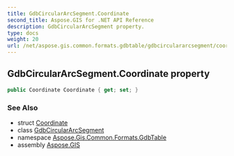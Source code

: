```yaml
---
title: GdbCircularArcSegment.Coordinate
second_title: Aspose.GIS for .NET API Reference
description: GdbCircularArcSegment property. 
type: docs
weight: 20
url: /net/aspose.gis.common.formats.gdbtable/gdbcirculararcsegment/coordinate/
---
```

## GdbCircularArcSegment.Coordinate property

```csharp
public Coordinate Coordinate { get; set; }
```

### See Also

* struct [Coordinate](../../../aspose.gis.common/coordinate/)
* class [GdbCircularArcSegment](../)
* namespace [Aspose.Gis.Common.Formats.GdbTable](../../gdbcirculararcsegment/)
* assembly [Aspose.GIS](../../../)


